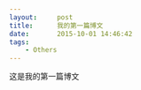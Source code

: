 ```yaml
---
layout:     post
title:      我的第一篇博文
date:       2015-10-01 14:46:42
tags:
    - Others
---
```


 这是我的第一篇博文

